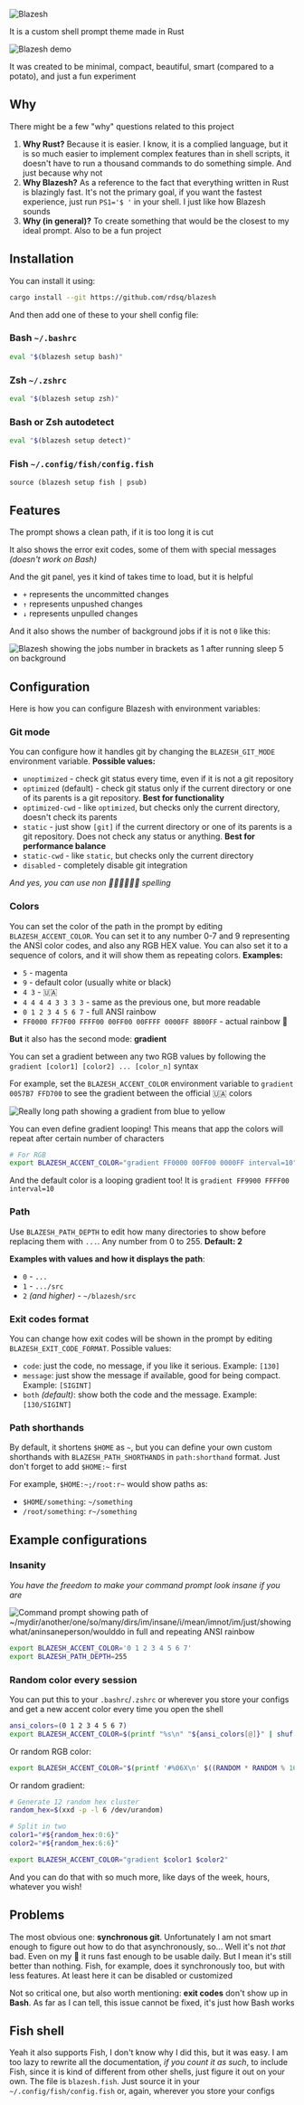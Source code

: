 ![Blazesh](./media/blazesh.jpg)

It is a custom shell prompt theme made in Rust

![Blazesh demo](./media/demo.jpg)

It was created to be minimal, compact, beautiful, smart (compared to a potato), and just a fun experiment

## Why

There might be a few "why" questions related to this project

1. **Why Rust?** Because it is easier. I know, it is a complied language, but it is so much easier to implement complex features than in shell scripts, it doesn't have to run a thousand commands to do something simple. And just because why not
2. **Why Blazesh?** As a reference to the fact that everything written in Rust is blazingly fast. It's not the primary goal, if you want the fastest experience, just run `PS1='$ '` in your shell. I just like how Blazesh sounds
3. **Why (in general)?** To create something that would be the closest to my ideal prompt. Also to be a fun project

## Installation

You can install it using:

```sh
cargo install --git https://github.com/rdsq/blazesh
```

And then add one of these to your shell config file:

### Bash `~/.bashrc`

```sh
eval "$(blazesh setup bash)"
```

### Zsh `~/.zshrc`

```sh
eval "$(blazesh setup zsh)"
```

### Bash or Zsh autodetect

```sh
eval "$(blazesh setup detect)"
```

### Fish `~/.config/fish/config.fish`

```fish
source (blazesh setup fish | psub)
```

## Features

The prompt shows a clean path, if it is too long it is cut

It also shows the error exit codes, some of them with special messages *(doesn't work on Bash)*

And the git panel, yes it kind of takes time to load, but it is helpful

- `+` represents the uncommitted changes
- `↑` represents unpushed changes
- `↓` represents unpulled changes

And it also shows the number of background jobs if it is not `0` like this:

![Blazesh showing the jobs number in brackets as 1 after running `sleep 5` on background](./media/jobs.jpg)

## Configuration

Here is how you can configure Blazesh with environment variables:

### Git mode

You can configure how it handles git by changing the `BLAZESH_GIT_MODE` environment variable. **Possible values:**

- `unoptimized` - check git status every time, even if it is not a git repository
- `optimized` (default) - check git status only if the current directory or one of its parents is a git repository. **Best for functionality**
- `optimized-cwd` - like `optimized`, but checks only the current directory, doesn't check its parents
- `static` - just show `[git]` if the current directory or one of its parents is a git repository. Does not check any status or anything. **Best for performance balance**
- `static-cwd` - like `static`, but checks only the current directory
- `disabled` - completely disable git integration

*And yes, you can use non 🦅🦅🦅🦅🦅🦅 spelling*

### Colors

You can set the color of the path in the prompt by editing `BLAZESH_ACCENT_COLOR`. You can set it to any number 0-7 and 9 representing the ANSI color codes, and also any RGB HEX value. You can also set it to a sequence of colors, and it will show them as repeating colors. **Examples:**

- `5` - magenta
- `9` - default color (usually white or black)
- `4 3` - 🇺🇦
- `4 4 4 4 3 3 3 3` - same as the previous one, but more readable
- `0 1 2 3 4 5 6 7` - full ANSI rainbow
- `FF0000 FF7F00 FFFF00 00FF00 00FFFF 0000FF 8B00FF` - actual rainbow 🌈

**But** it also has the second mode: **gradient**

You can set a gradient between any two RGB values by following the `gradient [color1] [color2] ... [color_n]` syntax

For example, set the `BLAZESH_ACCENT_COLOR` environment variable to `gradient 0057B7 FFD700` to see the gradient between the official 🇺🇦 colors

![Really long path showing a gradient from blue to yellow](./media/gradient.jpg)

You can even define gradient looping! This means that app the colors will repeat after certain number of characters

```sh
# For RGB
export BLAZESH_ACCENT_COLOR="gradient FF0000 00FF00 0000FF interval=10"
```

And the default color is a looping gradient too! It is `gradient FF9900 FFFF00 interval=10`

### Path

Use `BLAZESH_PATH_DEPTH` to edit how many directories to show before replacing them with `...`. Any number from 0 to 255. **Default: 2**

**Examples with values and how it displays the path**:

- `0` - `...`
- `1` - `.../src`
- `2` *(and higher)* - `~/blazesh/src`

### Exit codes format

You can change how exit codes will be shown in the prompt by editing `BLAZESH_EXIT_CODE_FORMAT`. Possible values:

- `code`: just the code, no message, if you like it serious. Example: `[130]`
- `message`: just show the message if available, good for being compact. Example: `[SIGINT]`
- `both` *(default)*: show both the code and the message. Example: `[130/SIGINT]`

### Path shorthands

By default, it shortens `$HOME` as `~`, but you can define your own custom shorthands with `BLAZESH_PATH_SHORTHANDS` in `path:shorthand` format. Just don't forget to add `$HOME:~` first

For example, `$HOME:~;/root:r~` would show paths as:

- `$HOME/something`: `~/something`
- `/root/something`: `r~/something`

## Example configurations

### Insanity

*You have the freedom to make your command prompt look insane if you are*

![Command prompt showing path of ~/mydir/another/one/so/many/dirs/im/insane/i/mean/imnot/im/just/showingwhat/aninsaneperson/woulddo in full and repeating ANSI rainbow](./media/insanity.jpg)

```sh
export BLAZESH_ACCENT_COLOR='0 1 2 3 4 5 6 7'
export BLAZESH_PATH_DEPTH=255
```

### Random color every session

You can put this to your `.bashrc`/`.zshrc` or wherever you store your configs and get a new accent color every time you open the shell

```sh
ansi_colors=(0 1 2 3 4 5 6 7)
export BLAZESH_ACCENT_COLOR=$(printf "%s\n" "${ansi_colors[@]}" | shuf -n 1)
```

Or random RGB color:

```sh
export BLAZESH_ACCENT_COLOR="$(printf '#%06X\n' $((RANDOM * RANDOM % 16777216)))"
```

Or random gradient:

```sh
# Generate 12 random hex cluster
random_hex=$(xxd -p -l 6 /dev/urandom)

# Split in two
color1="#${random_hex:0:6}"
color2="#${random_hex:6:6}"

export BLAZESH_ACCENT_COLOR="gradient $color1 $color2"
```

And you can do that with so much more, like days of the week, hours, whatever you wish!

## Problems

The most obvious one: **synchronous git**. Unfortunately I am not smart enough to figure out how to do that asynchronously, so... Well it's not *that* bad. Even on my 🥔 it runs fast enough to be usable daily. But I mean it's still better than nothing. Fish, for example, does it synchronously too, but with less features. At least here it can be disabled or customized

Not so critical one, but also worth mentioning: **exit codes** don't show up in **Bash**. As far as I can tell, this issue cannot be fixed, it's just how Bash works

## Fish shell

Yeah it also supports Fish, I don't know why I did this, but it was easy. I am too lazy to rewrite all the documentation, *if you count it as such*, to include Fish, since it is kind of different from other shells, just figure it out on your own. The file is `blazesh.fish`. Just source it in your `~/.config/fish/config.fish` or, again, wherever you store your configs
